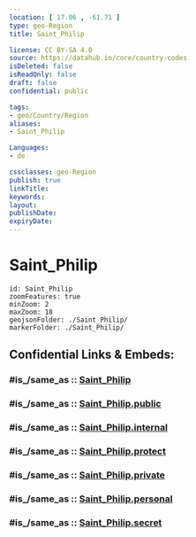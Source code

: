 ```yaml
---
location: [ 17.06 , -61.71 ] 
type: geo-Region
title: Saint_Philip

license: CC BY-SA 4.0
source: https://datahub.io/core/country-codes
isDeleted: false
isReadOnly: false
draft: false
confidential: public

tags:
- geo/Country/Region
aliases:
- Saint_Philip

Languages:
- de

cssclasses: geo-Region
publish: true
linkTitle: 
keywords: 
layout: 
publishDate: 
expiryDate: 
---
```


# Saint_Philip

```leaflet
id: Saint_Philip
zoomFeatures: true 
minZoom: 2 
maxZoom: 18
geojsonFolder: ./Saint_Philip/
markerFolder: ./Saint_Philip/
```


## Confidential Links & Embeds: 

### #is_/same_as :: [Saint_Philip](/_Standards/Earth/Continent/America~Caribbean/Antigua_and_Barbuda/Counties/Saint_Philip.md) 

### #is_/same_as :: [Saint_Philip.public](/_public/Earth/Continent/America~Caribbean/Antigua_and_Barbuda/Counties/Saint_Philip.public.md) 

### #is_/same_as :: [Saint_Philip.internal](/_internal/Earth/Continent/America~Caribbean/Antigua_and_Barbuda/Counties/Saint_Philip.internal.md) 

### #is_/same_as :: [Saint_Philip.protect](/_protect/Earth/Continent/America~Caribbean/Antigua_and_Barbuda/Counties/Saint_Philip.protect.md) 

### #is_/same_as :: [Saint_Philip.private](/_private/Earth/Continent/America~Caribbean/Antigua_and_Barbuda/Counties/Saint_Philip.private.md) 

### #is_/same_as :: [Saint_Philip.personal](/_personal/Earth/Continent/America~Caribbean/Antigua_and_Barbuda/Counties/Saint_Philip.personal.md) 

### #is_/same_as :: [Saint_Philip.secret](/_secret/Earth/Continent/America~Caribbean/Antigua_and_Barbuda/Counties/Saint_Philip.secret.md)

